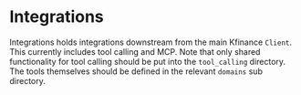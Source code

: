 # Integrations

Integrations holds integrations downstream from the main
Kfinance `Client`. This currently includes tool calling
and MCP. Note that only shared functionality for tool 
calling should be put into the `tool_calling` directory.
The tools themselves should be defined in the relevant
`domains` sub directory.